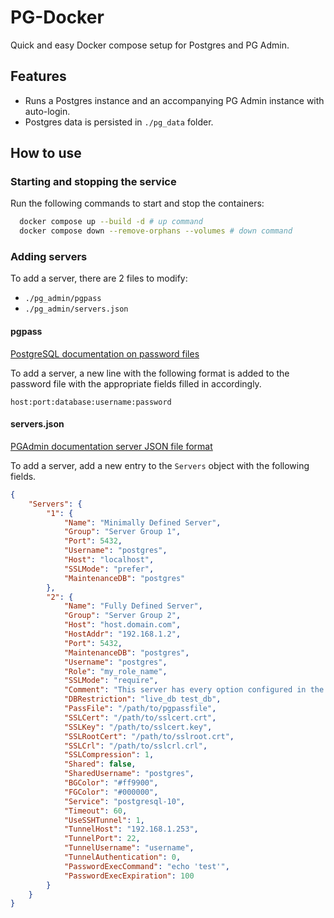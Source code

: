 # PG-Docker

Quick and easy Docker compose setup for Postgres and PG Admin.

## Features

- Runs a Postgres instance and an accompanying PG Admin instance with auto-login.
- Postgres data is persisted in `./pg_data` folder.

## How to use

### Starting and stopping the service

Run the following commands to start and stop the containers:

```bash
  docker compose up --build -d # up command
  docker compose down --remove-orphans --volumes # down command
```

### Adding servers

To add a server, there are 2 files to modify:

- `./pg_admin/pgpass`
- `./pg_admin/servers.json`

#### pgpass

[PostgreSQL documentation on password files](https://www.postgresql.org/docs/current/libpq-pgpass.html)

To add a server, a new line with the following format is added to the password file with the appropriate fields filled in accordingly.

```
host:port:database:username:password
```

#### servers.json

[PGAdmin documentation server JSON file format](https://www.pgadmin.org/docs/pgadmin4/development/import_export_servers.html#json-format)

To add a server, add a new entry to the `Servers` object with the following fields.

```json
{
    "Servers": {
        "1": {
            "Name": "Minimally Defined Server",
            "Group": "Server Group 1",
            "Port": 5432,
            "Username": "postgres",
            "Host": "localhost",
            "SSLMode": "prefer",
            "MaintenanceDB": "postgres"
        },
        "2": {
            "Name": "Fully Defined Server",
            "Group": "Server Group 2",
            "Host": "host.domain.com",
            "HostAddr": "192.168.1.2",
            "Port": 5432,
            "MaintenanceDB": "postgres",
            "Username": "postgres",
            "Role": "my_role_name",
            "SSLMode": "require",
            "Comment": "This server has every option configured in the JSON",
            "DBRestriction": "live_db test_db",
            "PassFile": "/path/to/pgpassfile",
            "SSLCert": "/path/to/sslcert.crt",
            "SSLKey": "/path/to/sslcert.key",
            "SSLRootCert": "/path/to/sslroot.crt",
            "SSLCrl": "/path/to/sslcrl.crl",
            "SSLCompression": 1,
            "Shared": false,
            "SharedUsername": "postgres",
            "BGColor": "#ff9900",
            "FGColor": "#000000",
            "Service": "postgresql-10",
            "Timeout": 60,
            "UseSSHTunnel": 1,
            "TunnelHost": "192.168.1.253",
            "TunnelPort": 22,
            "TunnelUsername": "username",
            "TunnelAuthentication": 0,
            "PasswordExecCommand": "echo 'test'",
            "PasswordExecExpiration": 100
        }
    }
}
```
